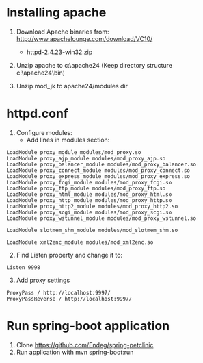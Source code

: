 # Installing apache

1. Download Apache binaries from: http://www.apachelounge.com/download/VC10/
	* httpd-2.4.23-win32.zip
	
2. Unzip apache to c:\apache24 (Keep directory structure c:\apache24\bin)
3. Unzip mod_jk to apache24/modules dir

# httpd.conf

1. Configure modules:
	* Add lines in modules section:
```
LoadModule proxy_module modules/mod_proxy.so
LoadModule proxy_ajp_module modules/mod_proxy_ajp.so
LoadModule proxy_balancer_module modules/mod_proxy_balancer.so
LoadModule proxy_connect_module modules/mod_proxy_connect.so
LoadModule proxy_express_module modules/mod_proxy_express.so
LoadModule proxy_fcgi_module modules/mod_proxy_fcgi.so
LoadModule proxy_ftp_module modules/mod_proxy_ftp.so
LoadModule proxy_html_module modules/mod_proxy_html.so
LoadModule proxy_http_module modules/mod_proxy_http.so
LoadModule proxy_http2_module modules/mod_proxy_http2.so
LoadModule proxy_scgi_module modules/mod_proxy_scgi.so
LoadModule proxy_wstunnel_module modules/mod_proxy_wstunnel.so

LoadModule slotmem_shm_module modules/mod_slotmem_shm.so

LoadModule xml2enc_module modules/mod_xml2enc.so
```

2. Find Listen property and change it to:
```
Listen 9998
```

3. Add proxy settings
```
ProxyPass / http://localhost:9997/
ProxyPassReverse / http://localhost:9997/
```

# Run spring-boot application

1. Clone https://github.com/Endeg/spring-petclinic
2. Run application with mvn spring-boot:run
